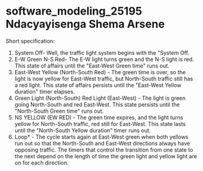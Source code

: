 # software_modeling_25195 Ndacyayisenga Shema Arsene

Short specification:
1. System Off- Well, the traffic light system begins with the "System Off.
2. E-W Green N-S Red- The E-W light turns green and the N-S light is red. This state of affairs until the "East-West Green time" runs out.
3. East-West Yellow (North-South Red) - The green time is over, so the light is now yellow for East-West traffic, but North-South traffic still has a red light. This state of affairs persists until the "East-West Yellow duration" timer elapses.
4. Green Light (North-South) Red Light (East-West) - The light is green going North-South and red East-West. This state persists until the "North-South Green time" runs out.
5. NS YELLOW (EW RED) - The green time expires, and the light turns yellow for North-South traffic, red still for East-West. This state lasts until the "North-South Yellow duration" timer runs out.
6. Loop* - The cycle starts again at East-West green when both yellows run out so that the North-South and East-West directions always have opposing traffic.
The timers that control the transition from one state to the next depend on the length of time the green light and yellow light are on for each direction.
